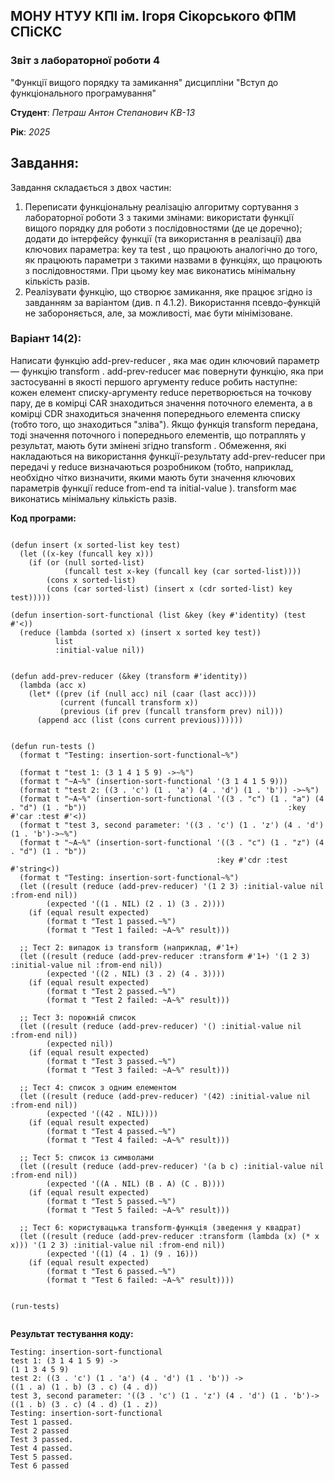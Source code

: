 ## МОНУ НТУУ КПІ ім. Ігоря Сікорського ФПМ СПіСКС

### Звіт з лабораторної роботи 4
 "Функції вищого порядку та замикання"
 дисципліни "Вступ до функціонального програмування"

**Студент**: *Петраш Антон Степанович КВ-13*


**Рік**: *2025*

## Завдання:
Завдання складається з двох частин:
1. Переписати функціональну реалізацію алгоритму сортування з лабораторної
роботи 3 з такими змінами:
використати функції вищого порядку для роботи з послідовностями (де це
доречно);
додати до інтерфейсу функції (та використання в реалізації) два ключових
параметра: key та test , що працюють аналогічно до того, як працюють
параметри з такими назвами в функціях, що працюють з послідовностями.
При цьому key має виконатись мінімальну кількість разів.
2. Реалізувати функцію, що створює замикання, яке працює згідно із завданням за
варіантом (див. п 4.1.2). Використання псевдо-функцій не забороняється, але, за
можливості, має бути мінімізоване.

### Варіант 14(2):
Написати функцію add-prev-reducer , яка має один ключовий параметр — функцію
transform . add-prev-reducer має повернути функцію, яка при застосуванні в якості
першого аргументу reduce робить наступне: кожен елемент списку-аргументу reduce
перетворюється на точкову пару, де в комірці CAR знаходиться значення поточного
елемента, а в комірці CDR знаходиться значення попереднього елемента списку (тобто
того, що знаходиться "зліва"). Якщо функція transform передана, тоді значення
поточного і попереднього елементів, що потраплять у результат, мають бути змінені
згідно transform . Обмеження, які накладаються на використання функції-результату
add-prev-reducer при передачі у reduce визначаються розробником (тобто,
наприклад, необхідно чітко визначити, якими мають бути значення ключових параметрів
функції reduce from-end та initial-value ). transform має виконатись мінімальну
кількість разів.


**Код програми:**
```

(defun insert (x sorted-list key test)
  (let ((x-key (funcall key x)))
    (if (or (null sorted-list) 
            (funcall test x-key (funcall key (car sorted-list))))
        (cons x sorted-list)
        (cons (car sorted-list) (insert x (cdr sorted-list) key test)))))

(defun insertion-sort-functional (list &key (key #'identity) (test #'<))
  (reduce (lambda (sorted x) (insert x sorted key test))
          list
          :initial-value nil))


(defun add-prev-reducer (&key (transform #'identity))
  (lambda (acc x)
    (let* ((prev (if (null acc) nil (caar (last acc))))
           (current (funcall transform x))
           (previous (if prev (funcall transform prev) nil)))
      (append acc (list (cons current previous))))))
        
        
(defun run-tests ()
  (format t "Testing: insertion-sort-functional~%")

  (format t "test 1: (3 1 4 1 5 9) ->~%")
  (format t "~A~%" (insertion-sort-functional '(3 1 4 1 5 9)))
  (format t "test 2: ((3 . 'c') (1 . 'a') (4 . 'd') (1 . 'b')) ->~%")
  (format t "~A~%" (insertion-sort-functional '((3 . "c") (1 . "a") (4 . "d") (1 . "b"))                                             :key #'car :test #'<))
  (format t "test 3, second parameter: '((3 . 'c') (1 . 'z') (4 . 'd') (1 . 'b')->~%")
  (format t "~A~%" (insertion-sort-functional '((3 . "c") (1 . "z") (4 . "d") (1 . "b"))
                                              :key #'cdr :test #'string<))
  (format t "Testing: insertion-sort-functional~%")                                     
  (let ((result (reduce (add-prev-reducer) '(1 2 3) :initial-value nil :from-end nil))
        (expected '((1 . NIL) (2 . 1) (3 . 2))))
    (if (equal result expected)
        (format t "Test 1 passed.~%")
        (format t "Test 1 failed: ~A~%" result)))

  ;; Тест 2: випадок із transform (наприклад, #'1+)
  (let ((result (reduce (add-prev-reducer :transform #'1+) '(1 2 3) :initial-value nil :from-end nil))
        (expected '((2 . NIL) (3 . 2) (4 . 3))))
    (if (equal result expected)
        (format t "Test 2 passed.~%")
        (format t "Test 2 failed: ~A~%" result)))

  ;; Тест 3: порожній список
  (let ((result (reduce (add-prev-reducer) '() :initial-value nil :from-end nil))
        (expected nil))
    (if (equal result expected)
        (format t "Test 3 passed.~%")
        (format t "Test 3 failed: ~A~%" result)))

  ;; Тест 4: список з одним елементом
  (let ((result (reduce (add-prev-reducer) '(42) :initial-value nil :from-end nil))
        (expected '((42 . NIL))))
    (if (equal result expected)
        (format t "Test 4 passed.~%")
        (format t "Test 4 failed: ~A~%" result)))

  ;; Тест 5: список із символами
  (let ((result (reduce (add-prev-reducer) '(a b c) :initial-value nil :from-end nil))
        (expected '((A . NIL) (B . A) (C . B))))
    (if (equal result expected)
        (format t "Test 5 passed.~%")
        (format t "Test 5 failed: ~A~%" result)))

  ;; Тест 6: користувацька transform-функція (зведення у квадрат)
  (let ((result (reduce (add-prev-reducer :transform (lambda (x) (* x x))) '(1 2 3) :initial-value nil :from-end nil))
        (expected '((1) (4 . 1) (9 . 16)))
    (if (equal result expected)
        (format t "Test 6 passed.~%")
        (format t "Test 6 failed: ~A~%" result))))
  
  
(run-tests)


```
**Результат тестування коду:**
```
Testing: insertion-sort-functional
test 1: (3 1 4 1 5 9) ->
(1 1 3 4 5 9)
test 2: ((3 . 'c') (1 . 'a') (4 . 'd') (1 . 'b')) ->
((1 . a) (1 . b) (3 . c) (4 . d))
test 3, second parameter: '((3 . 'c') (1 . 'z') (4 . 'd') (1 . 'b')->
((1 . b) (3 . c) (4 . d) (1 . z))
Testing: insertion-sort-functional
Test 1 passed.
Test 2 passed
Test 3 passed.
Test 4 passed.
Test 5 passed.
Test 6 passed
